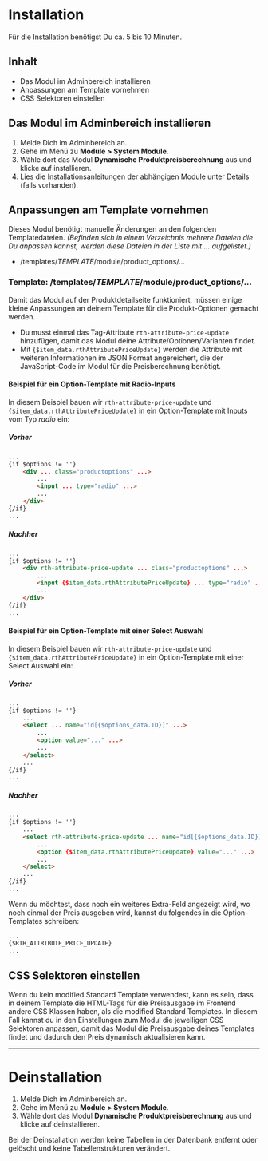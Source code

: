 # Installation
Für die Installation benötigst Du ca. 5 bis 10 Minuten.

## Inhalt
- Das Modul im Adminbereich installieren
- Anpassungen am Template vornehmen
- CSS Selektoren einstellen

## Das Modul im Adminbereich installieren
1. Melde Dich im Adminbereich an.
2. Gehe im Menü zu **Module > System Module**.
3. Wähle dort das Modul **Dynamische Produktpreisberechnung** aus und klicke auf installieren.
4. Lies die Installationsanleitungen der abhängigen Module unter Details (falls vorhanden).

## Anpassungen am Template vornehmen
Dieses Modul benötigt manuelle Änderungen an den folgenden Templatedateien. *(Befinden sich in einem
Verzeichnis mehrere Dateien die Du anpassen kannst, werden diese Dateien in der Liste mit ... aufgelistet.)*

- /templates/*TEMPLATE*/module/product_options/...

### Template: /templates/*TEMPLATE*/module/product_options/...
Damit das Modul auf der Produktdetailseite funktioniert, müssen einige kleine Anpassungen an deinem Template für die Produkt-Optionen gemacht werden.

 - Du musst einmal das Tag-Attribute `rth-attribute-price-update` hinzufügen, damit das Modul deine Attribute/Optionen/Varianten findet.
 - Mit `{$item_data.rthAttributePriceUpdate}` werden die Attribute mit weiteren Informationen im JSON Format angereichert, die der JavaScript-Code im Modul für die Preisberechnung benötigt.

#### Beispiel für ein Option-Template mit Radio-Inputs
In diesem Beispiel bauen wir `rth-attribute-price-update` und `{$item_data.rthAttributePriceUpdate}` in ein Option-Template mit Inputs vom Typ *radio* ein:

##### Vorher
```html
...
{if $options != ''}
    <div ... class="productoptions" ...>
        ...
        <input ... type="radio" ...>
        ...
    </div>
{/if}
...
```

##### Nachher
```html
...
{if $options != ''}
    <div rth-attribute-price-update ... class="productoptions" ...>
        ...
        <input {$item_data.rthAttributePriceUpdate} ... type="radio" ...>
        ...
    </div>
{/if}
...
```

#### Beispiel für ein Option-Template mit einer Select Auswahl
In diesem Beispiel bauen wir `rth-attribute-price-update` und `{$item_data.rthAttributePriceUpdate}` in ein Option-Template mit einer Select Auswahl ein:

##### Vorher
```html
...
{if $options != ''}
    ...
    <select ... name="id[{$options_data.ID}]" ...>
        ...
        <option value="..." ...>
        ...
    </select>
    ...
{/if}
...
```

##### Nachher
```html
...
{if $options != ''}
    ...
    <select rth-attribute-price-update ... name="id[{$options_data.ID}]" ...>
        ...
        <option {$item_data.rthAttributePriceUpdate} value="..." ...>
        ...
    </select>
    ...
{/if}
...
```

Wenn du möchtest, dass noch ein weiteres Extra-Feld angezeigt wird, wo noch einmal der Preis ausgeben wird, kannst du folgendes in die Option-Templates schreiben:

```html
...
{$RTH_ATTRIBUTE_PRICE_UPDATE}
...
```

## CSS Selektoren einstellen
Wenn du kein modified Standard Template verwendest, kann es sein, dass in deinem Template die HTML-Tags für die Preisausgabe im Frontend andere CSS Klassen haben, als die modified Standard Templates. In diesem Fall kannst du in den Einstellungen zum Modul die jeweiligen CSS Selektoren anpassen, damit das Modul die Preisausgabe deines Templates findet und dadurch den Preis dynamisch aktualisieren kann.

---

# Deinstallation
1. Melde Dich im Adminbereich an.
2. Gehe im Menü zu **Module > System Module**.
3. Wähle dort das Modul **Dynamische Produktpreisberechnung** aus und klicke auf deinstallieren.

Bei der Deinstallation werden keine Tabellen in der Datenbank entfernt oder gelöscht und keine Tabellenstrukturen verändert.
